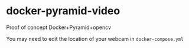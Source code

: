 # docker-pyramid-video

Proof of concept Docker+Pyramid+opencv

You may need to edit the location of your webcam in `docker-compose.yml`